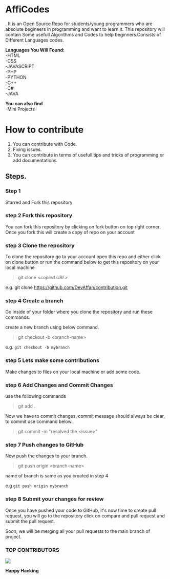# AffiCodes
.
It is an Open Source Repo for students/young programmers who are absolute begineers in programming and want to learn it. This repository will contain Some usefull Algorithms and Codes to help beginners.Consists of Different Languages codes.

**Languages You Will Found:**<br />
-HTML<br />
-CSS<br />
-JAVASCRIPT<br />
-PHP<br />
-PYTHON<br />
-C++<br />
-C#<br />
-JAVA<br />

**You can also find**</br>
-Mini Projects 

# How to contribute
1. You can contribute with Code.
2. Fixing issues.
3. You can contribute in terms of usefull tips and tricks of programming or add documentations.

## Steps.
### Step 1
Starred and Fork this repository
### step 2 Fork this repository
You can fork this repository by clicking on fork button on top right corner. Once you fork this will create a copy of repo on your account
### step 3 Clone the repository 
To clone the repository go to your account open this repo and either click on clone button or run the command below to get this repository on your local machine

> git clone <_copied URL_>

e.g. git clone https://github.com/DevAffan/contribution.git

### step 4 Create a branch
Go inside of your folder where you clone the repository and run these commands.

create a new branch using below command.

> git checkout -b \<branch-name\>

e.g. `git checkout -b mybranch`

### step 5 Lets make some contributions
Make changes to files on your local machine or add some code. 

### step 6 Add Changes and Commit Changes
use the following commands

> git add .

Now we have to commit changes, commit message should always be clear, to commit use command below.

> git commit -m "resolved the \<issue\>"

### step 7 Push changes to GitHub
Now push the changes to your branch.

> git push origin \<branch-name\>

name of branch is same as you created in step 4

e.g `git push origin mybranch`

### step 8 Submit your changes for review
Once you have pushed your code to GitHub, it's now time to create pull request, you will go to the repository click on compare and pull request and submit the pull request.

Soon, we will be merging all your pull requests to the main branch of project.




### TOP CONTRIBUTORS

<a href="https://github.com/DevAffan/AffiCodes/graphs/contributors">
  <img src="https://contrib.rocks/image?repo=DevAffan/AffiCodes" />
</a>

**Happy Hacking**
